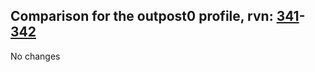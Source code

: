 ## Comparison for the outpost0 profile, rvn: [341](https://github.com/PRO100KatYT/FortniteProfileRevisions/tree/main/profiles/outpost0/341%20outpost0.json)-[342](https://github.com/PRO100KatYT/FortniteProfileRevisions/tree/main/profiles/outpost0/342%20outpost0.json)

No changes
